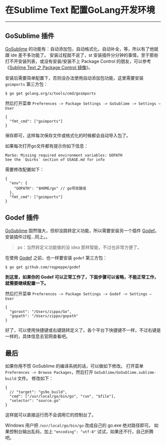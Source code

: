 # 在Sublime Text 配置GoLang开发环境

---

## GoSublime 插件

[GoSublime](https://github.com/DisposaBoy/GoSublime) 的功能有：自动添加包，自动格式化，自动补全，等，所以有了他就跟 ide 差不多功能了。
安装过程就不说了，st 安装插件分分钟的事情，至于那些打不开安装列表，或没有安装/安装不上 Package Control 的朋友，可以参考《[Sublime Text 之 Package Control 镜像](http://www.52cik.com/2015/11/24/Package-Control.html)》。

安装后需要简单配置下，否则没办法使用自动添加包功能，这里需要安装 `goimports` 第三方包：

```
$ go get golang.org/x/tools/cmd/goimports

```

然后打开菜单 `Preferences -> Package Settings -> GoSublime -> Settings – User`

```
{
  "fmt_cmd": ["goimports"]
}

```

保存即可，这样每次保存文件或格式化的时候都会自动导入包了。

如果每次打开go文件都有提示你如下信息：

```
MarGo: Missing required environment variables: GOPATH
See the `Quirks` section of USAGE.md for info

```

需要修改配置如下：

```
{
  "env": {
    "GOPATH": "$HOME/go" // go项目路径
  },
  "fmt_cmd": ["goimports"]
}

```

## Godef 插件

[GoSublime](https://github.com/DisposaBoy/GoSublime) 固然强大，但却没跳转定义功能，所以需要安装另一个插件 [Godef](https://github.com/buaazp/Godef)。
安装插件过程…同上。。

> ps：当然转定义功能做的没 idea 那样智能，不过也非常方便了。

在使用 [Godef](https://github.com/buaazp/Godef) 之前，也一样要安装 `godef` 第三方包：

```
$ go get github.com/rogpeppe/godef

```

**到这里，如果你的 Godef 可以正常工作了，下面步骤可以省略，不能正常工作，就需要继续配置一下。**

然后打开菜单 `Preferences -> Package Settings -> Godef -> Settings – User`

```
{
  "goroot": "/Users/zippo/Go",
  "gopath": "/Users/zippo/gopath"
}

```

好了，可以使用快捷键或右键跳转定义了。各个平台下快捷键不一样，不过右键是一样的，具体信息去官网查看吧。

## 最后

如果你用不惯 GoSublime 的编译系统的话，可以做如下修改。
打开菜单 `Preferences -> Browse Packages`，然后打开 `GoSublime/GoSublime.sublime-build` 文件。
修改如下：

```
{
  // "target": "gs9o_build",
  "cmd": ["/usr/local/go/bin/go", "run", "$file"],
  "selector": "source.go"
}

```

这样就可以直接运行而不会调用它的控制台了。

Windows 用户把 `/usr/local/go/bin/go` 改成自己的 go.exe 绝对路径即可。
如果控制台输出乱码，加上 `"encoding": "utf-8"` 试试，如果还不行，自己折腾吧。

